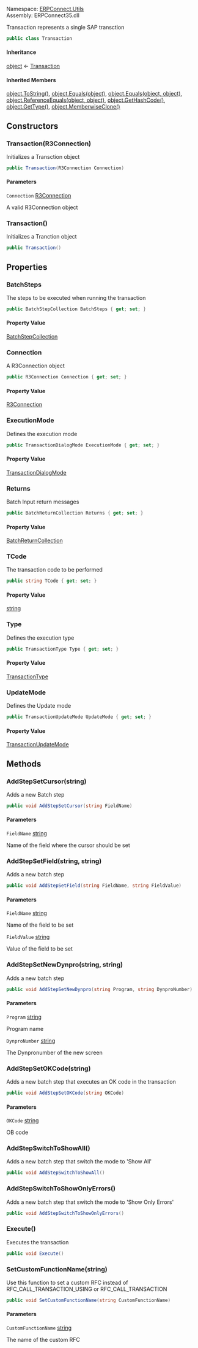 
Namespace: [ERPConnect.Utils](index.md)  
Assembly: ERPConnect35.dll  

Transaction represents a single SAP transction

```csharp
public class Transaction
```

#### Inheritance

[object](https://learn.microsoft.com/dotnet/api/system.object) ← 
[Transaction](ERPConnect.Utils.Transaction.md)

#### Inherited Members

[object.ToString\(\)](https://learn.microsoft.com/dotnet/api/system.object.tostring), 
[object.Equals\(object\)](https://learn.microsoft.com/dotnet/api/system.object.equals\#system\-object\-equals\(system\-object\)), 
[object.Equals\(object, object\)](https://learn.microsoft.com/dotnet/api/system.object.equals\#system\-object\-equals\(system\-object\-system\-object\)), 
[object.ReferenceEquals\(object, object\)](https://learn.microsoft.com/dotnet/api/system.object.referenceequals), 
[object.GetHashCode\(\)](https://learn.microsoft.com/dotnet/api/system.object.gethashcode), 
[object.GetType\(\)](https://learn.microsoft.com/dotnet/api/system.object.gettype), 
[object.MemberwiseClone\(\)](https://learn.microsoft.com/dotnet/api/system.object.memberwiseclone)

## Constructors

### <a id="ERPConnect_Utils_Transaction__ctor_ERPConnect_R3Connection_"></a> Transaction\(R3Connection\)

Initializes a Transction object

```csharp
public Transaction(R3Connection Connection)
```

#### Parameters

`Connection` [R3Connection](../erpconnect/../erpconnect/ERPConnect.R3Connection.md)

A valid R3Connection object

### <a id="ERPConnect_Utils_Transaction__ctor"></a> Transaction\(\)

Initializes a Tranction object

```csharp
public Transaction()
```

## Properties

### <a id="ERPConnect_Utils_Transaction_BatchSteps"></a> BatchSteps

The steps to be executed when running the transaction

```csharp
public BatchStepCollection BatchSteps { get; set; }
```

#### Property Value

 [BatchStepCollection](ERPConnect.Utils.BatchStepCollection.md)

### <a id="ERPConnect_Utils_Transaction_Connection"></a> Connection

A R3Connection object

```csharp
public R3Connection Connection { get; set; }
```

#### Property Value

 [R3Connection](../erpconnect/../erpconnect/ERPConnect.R3Connection.md)

### <a id="ERPConnect_Utils_Transaction_ExecutionMode"></a> ExecutionMode

Defines the execution mode

```csharp
public TransactionDialogMode ExecutionMode { get; set; }
```

#### Property Value

 [TransactionDialogMode](ERPConnect.Utils.TransactionDialogMode.md)

### <a id="ERPConnect_Utils_Transaction_Returns"></a> Returns

Batch Input return messages

```csharp
public BatchReturnCollection Returns { get; set; }
```

#### Property Value

 [BatchReturnCollection](ERPConnect.Utils.BatchReturnCollection.md)

### <a id="ERPConnect_Utils_Transaction_TCode"></a> TCode

The transaction code to be performed

```csharp
public string TCode { get; set; }
```

#### Property Value

 [string](https://learn.microsoft.com/dotnet/api/system.string)

### <a id="ERPConnect_Utils_Transaction_Type"></a> Type

Defines the execution type

```csharp
public TransactionType Type { get; set; }
```

#### Property Value

 [TransactionType](ERPConnect.Utils.TransactionType.md)

### <a id="ERPConnect_Utils_Transaction_UpdateMode"></a> UpdateMode

Defines the Update mode

```csharp
public TransactionUpdateMode UpdateMode { get; set; }
```

#### Property Value

 [TransactionUpdateMode](ERPConnect.Utils.TransactionUpdateMode.md)

## Methods

### <a id="ERPConnect_Utils_Transaction_AddStepSetCursor_System_String_"></a> AddStepSetCursor\(string\)

Adds a new Batch step

```csharp
public void AddStepSetCursor(string FieldName)
```

#### Parameters

`FieldName` [string](https://learn.microsoft.com/dotnet/api/system.string)

Name of the field where the cursor should be set

### <a id="ERPConnect_Utils_Transaction_AddStepSetField_System_String_System_String_"></a> AddStepSetField\(string, string\)

Adds a new batch step

```csharp
public void AddStepSetField(string FieldName, string FieldValue)
```

#### Parameters

`FieldName` [string](https://learn.microsoft.com/dotnet/api/system.string)

Name of the field to be set

`FieldValue` [string](https://learn.microsoft.com/dotnet/api/system.string)

Value of the field to be set

### <a id="ERPConnect_Utils_Transaction_AddStepSetNewDynpro_System_String_System_String_"></a> AddStepSetNewDynpro\(string, string\)

Adds a new batch step

```csharp
public void AddStepSetNewDynpro(string Program, string DynproNumber)
```

#### Parameters

`Program` [string](https://learn.microsoft.com/dotnet/api/system.string)

Program name

`DynproNumber` [string](https://learn.microsoft.com/dotnet/api/system.string)

The Dynpronumber of the new screen

### <a id="ERPConnect_Utils_Transaction_AddStepSetOKCode_System_String_"></a> AddStepSetOKCode\(string\)

Adds a new batch step that executes an OK code in the transaction

```csharp
public void AddStepSetOKCode(string OKCode)
```

#### Parameters

`OKCode` [string](https://learn.microsoft.com/dotnet/api/system.string)

OB code

### <a id="ERPConnect_Utils_Transaction_AddStepSwitchToShowAll"></a> AddStepSwitchToShowAll\(\)

Adds a new batch step that switch the mode to 'Show All'

```csharp
public void AddStepSwitchToShowAll()
```

### <a id="ERPConnect_Utils_Transaction_AddStepSwitchToShowOnlyErrors"></a> AddStepSwitchToShowOnlyErrors\(\)

Adds a new batch step that switch the mode to 'Show Only Errors'

```csharp
public void AddStepSwitchToShowOnlyErrors()
```

### <a id="ERPConnect_Utils_Transaction_Execute"></a> Execute\(\)

Executes the transaction

```csharp
public void Execute()
```

### <a id="ERPConnect_Utils_Transaction_SetCustomFunctionName_System_String_"></a> SetCustomFunctionName\(string\)

Use this function to set a custom RFC instead of RFC_CALL_TRANSACTION_USING or RFC_CALL_TRANSACTION

```csharp
public void SetCustomFunctionName(string CustomFunctionName)
```

#### Parameters

`CustomFunctionName` [string](https://learn.microsoft.com/dotnet/api/system.string)

The name of the custom RFC

